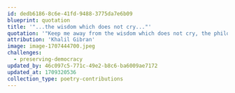 ```yaml
---
id: dedb6186-8c6e-41fd-9488-3775da7e6b09
blueprint: quotation
title: '"...the wisdom which does not cry..."'
quotation: '"Keep me away from the wisdom which does not cry, the philosophy which does not laugh, and the greatness which does not bow before children."'
attribution: 'Khalil Gibran'
image: image-1707444700.jpeg
challenges:
  - preserving-democracy
updated_by: 46c097c5-771c-49e2-b8c6-ba6009ae7172
updated_at: 1709320536
collection_type: poetry-contributions
---
```

